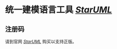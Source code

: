 # 统一建模语言工具 [*StarUML*](http://staruml.io/)

## 注册码

请到官网 [*StarUML*](http://staruml.io/) 购买以支持正版。

<!--
  据《中华人民共和国著作权法（2010年2月26日第二次修正版）》第二十二条，
  下述行为及其影响仅可用于“为个人学习、研究或者欣赏”，不得用于其他用途。

  流下了贫穷的泪水 ( TдT)

  1. 从官网下载、安装客户端，并运行一次

  2. 安装 Node.js asar 包
     npm i (install) -g (--global) asar

  3. 切换到 StarUML 安装目录
     %LOCALAPPDATA%\Programs\StarURML\resources
     或者
     %PROGRAMFILES%\StarUML\resources
     后续操作可能需要管理员权限
     
     备份
     copy app.asar app.asar.bck
     
     解包
     asar extract app.asar app

  4. 修改鉴权代码
     文件：app\src\engine\license-manager.js
     函数：checkLicenseValidity ()
     修改为：
     
     checkLicenseValidity () {
       this.validate().then(() => {
         setStatus(this, true)
       }, () => {
         //setStatus(this, false)
         //UnregisteredDialog.showDialog()
         setStatus(this, true)
       })
     }

  5. 重新打包
     asar pack app app.asar

  6. 上述行为及其影响仅可用于“为个人学习、研究或者欣赏”，不得用于其他用途。
  -->
